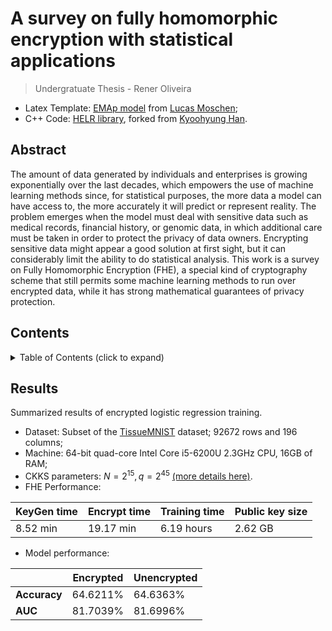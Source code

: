 # A survey on fully homomorphic encryption with statistical applications
> Undergratuate Thesis - Rener Oliveira

- Latex Template: [EMAp model](https://github.com/lucasmoschen/modelo-tcc-emap) from [Lucas Moschen](https://github.com/lucasmoschen);
- C++ Code: [HELR library](https://github.com/reneroliveira/HELR), forked from [Kyoohyung Han](https://github.com/KyoohyungHan).

## Abstract

The amount of data generated by individuals and enterprises is growing exponentially
over the last decades, which empowers the use of machine learning methods since, for
statistical purposes, the more data a model can have access to, the more accurately it will
predict or represent reality. The problem emerges when the model must deal with sensitive
data such as medical records, financial history, or genomic data, in which additional care
must be taken in order to protect the privacy of data owners. Encrypting sensitive data
might appear a good solution at first sight, but it can considerably limit the ability to do
statistical analysis. This work is a survey on Fully Homomorphic Encryption (FHE), a
special kind of cryptography scheme that still permits some machine learning methods to
run over encrypted data, while it has strong mathematical guarantees of privacy protection.


## Contents

<details>
  <summary> Table of Contents (click to expand) </summary>
  
1. INTRODUCTION
2. ALGEBRAIC REVIEW 
    * 2.1 - Basic structures 
    * 2.2 - Homomorphisms and Quotient Rings
    * 2.3 - Cyclotomic polynomials
    * 2.4 - Lattices
      * 2.4.1 - Lattice Problems
      * 2.4.2 - Ring Learning with Errors    
3.  FULLY HOMOMORPHIC ENCRYPTION 
    * 3.1 - Privacy Homomorphisms
      * 3.1.1 - Requirements and Limitations
     * 3.2 - Bootstrappable encryption
        * 3.2.1 - Overview and Bootstrapping 
        * 3.2.2 - An integer scheme 
        * 3.2.3 - Practical considerations and further research 
     * 3.3 - FHE over the complex numbers 
        * 3.3.1 - Encoding and Decoding
        * 3.3.2 - Encryption, Decryption, and Relinearization 
        * 3.3.3 - Approximate Bootstrapping 
4. PRIVATE LOGISTIC REGRESSION
    * 4.1 - Statistical Review 
    * 4.2 - Homomorphic Training 
      * 4.2.1 - Ciphertext packing and data representation
      * 4.2.2 - Batch Inner Product
    * 4.3 - Data Applications 
5. CONCLUSIONS AND FURTHER WORK 
6. APPENDIX A - AN IDEAL LATTICE SCHEME
    * A.1 Initial definitions 
    * A.2 Abstract construction 
    * A.3 Concrete construction using ideal lattices 
</details>

## Results 

Summarized results of encrypted logistic regression training.

- Dataset: Subset of the [TissueMNIST](https://medmnist.com) dataset; 92672 rows and 196 columns;
- Machine: 64-bit quad-core Intel Core i5-6200U 2.3GHz CPU, 16GB of RAM;
- CKKS parameters: $N=2^{15}, q=2^{45}$ [(more details here)](https://github.com/reneroliveira/HELR/blob/master/logs/chestmnist_50_local.log).
- FHE Performance:

|KeyGen time| Encrypt time| Training time | Public key size|  
| ------- | ----- | ----- | ----- |
| 8.52 min | 19.17 min | 6.19 hours | 2.62 GB |

- Model performance:

| |Encrypted |Unencrypted|
| ------- | ----- | ----- |
|**Accuracy**| 64.6211% |64.6363%|
|**AUC**| 81.7039% |81.6996%|


